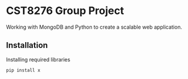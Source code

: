 # CST8276 Group Project

Working with MongoDB and Python to create a scalable web application.

## Installation

Installing required libraries

```bash
pip install x
```
